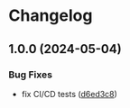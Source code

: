 # Changelog

## 1.0.0 (2024-05-04)


### Bug Fixes

* fix CI/CD tests ([d6ed3c8](https://github.com/pbr0ck3r/asdf-staticcheck/commit/d6ed3c86c974c491641a1f76388550733478955f))
